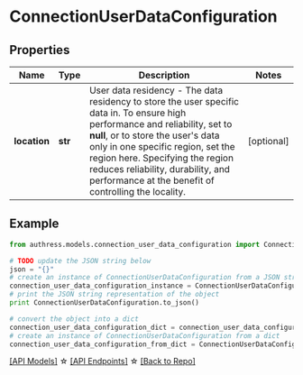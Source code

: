 # ConnectionUserDataConfiguration


## Properties
Name | Type | Description | Notes
------------ | ------------- | ------------- | -------------
**location** | **str** | User data residency - The data residency to store the user specific data in. To ensure high performance and reliability, set to **null**, or to store the user's data only in one specific region, set the region here. Specifying the region reduces reliability, durability, and performance at the benefit of controlling the locality.  | [optional] 

## Example

```python
from authress.models.connection_user_data_configuration import ConnectionUserDataConfiguration

# TODO update the JSON string below
json = "{}"
# create an instance of ConnectionUserDataConfiguration from a JSON string
connection_user_data_configuration_instance = ConnectionUserDataConfiguration.from_json(json)
# print the JSON string representation of the object
print ConnectionUserDataConfiguration.to_json()

# convert the object into a dict
connection_user_data_configuration_dict = connection_user_data_configuration_instance.to_dict()
# create an instance of ConnectionUserDataConfiguration from a dict
connection_user_data_configuration_from_dict = ConnectionUserDataConfiguration.from_dict(connection_user_data_configuration_dict)
```
[[API Models]](./README.md#documentation-for-models) ☆ [[API Endpoints]](./README.md#documentation-for-api-endpoints) ☆ [[Back to Repo]](../README.md)


